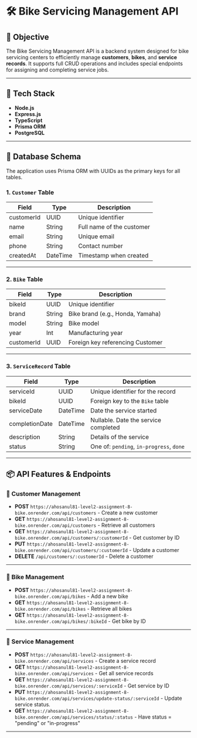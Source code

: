 # 🛠️ Bike Servicing Management API

## 🎯 Objective

The Bike Servicing Management API is a backend system designed for bike servicing centers to efficiently manage **customers**, **bikes**, and **service records**. It supports full CRUD operations and includes special endpoints for assigning and completing service jobs.

---

## 🚀 Tech Stack

- **Node.js**
- **Express.js**
- **TypeScript**
- **Prisma ORM**
- **PostgreSQL**

---

## 🧱 Database Schema

The application uses Prisma ORM with UUIDs as the primary keys for all tables.

### 1. `Customer` Table

| Field      | Type     | Description               |
| ---------- | -------- | ------------------------- |
| customerId | UUID     | Unique identifier         |
| name       | String   | Full name of the customer |
| email      | String   | Unique email              |
| phone      | String   | Contact number            |
| createdAt  | DateTime | Timestamp when created    |

---

### 2. `Bike` Table

| Field      | Type   | Description                      |
| ---------- | ------ | -------------------------------- |
| bikeId     | UUID   | Unique identifier                |
| brand      | String | Bike brand (e.g., Honda, Yamaha) |
| model      | String | Bike model                       |
| year       | Int    | Manufacturing year               |
| customerId | UUID   | Foreign key referencing Customer |

---

### 3. `ServiceRecord` Table

| Field          | Type     | Description                              |
| -------------- | -------- | ---------------------------------------- |
| serviceId      | UUID     | Unique identifier for the record         |
| bikeId         | UUID     | Foreign key to the `Bike` table          |
| serviceDate    | DateTime | Date the service started                 |
| completionDate | DateTime | Nullable. Date the service completed     |
| description    | String   | Details of the service                   |
| status         | String   | One of: `pending`, `in-progress`, `done` |

---

## 📦 API Features & Endpoints

### 🔹 Customer Management

- **POST** `https://ahosanul81-level2-assignment-8-bike.onrender.com/api/customers` - Create a new customer
- **GET** `https://ahosanul81-level2-assignment-8-bike.onrender.com/api/customers` - Retrieve all customers
- **GET** `https://ahosanul81-level2-assignment-8-bike.onrender.com/api/customers/:customerId` - Get customer by ID
- **PUT** `https://ahosanul81-level2-assignment-8-bike.onrender.com/api/customers/:customerId` - Update a customer
- **DELETE** `/api/customers/:customerId` - Delete a customer

---

### 🔹 Bike Management

- **POST** `https://ahosanul81-level2-assignment-8-bike.onrender.com/api/bikes` - Add a new bike
- **GET** `https://ahosanul81-level2-assignment-8-bike.onrender.com/api/bikes` - Retrieve all bikes
- **GET** `https://ahosanul81-level2-assignment-8-bike.onrender.com/api/bikes/:bikeId` - Get bike by ID

---

### 🔹 Service Management

- **POST** `https://ahosanul81-level2-assignment-8-bike.onrender.com/api/services` - Create a service record
- **GET** `https://ahosanul81-level2-assignment-8-bike.onrender.com/api/services` - Get all service records
- **GET** `https://ahosanul81-level2-assignment-8-bike.onrender.com/api/services/:serviceId` - Get service by ID
- **PUT** `https://ahosanul81-level2-assignment-8-bike.onrender.com/api/services/update-status/:serviceId` - Update service status.
- **GET** `https://ahosanul81-level2-assignment-8-bike.onrender.com/api/services/status/:status` - Have status = "pending" or "in-progress"

---
